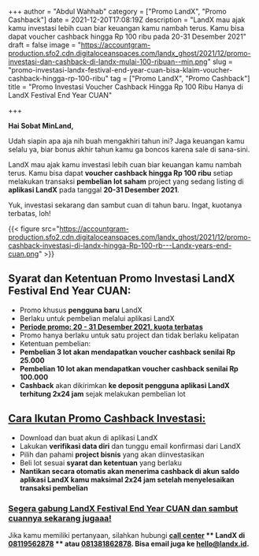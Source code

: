 +++
author = "Abdul Wahhab"
category = ["Promo LandX", "Promo Cashback"]
date = 2021-12-20T17:08:19Z
description = "LandX mau ajak kamu investasi lebih cuan biar keuangan kamu nambah terus. Kamu bisa dapat voucher cashback hingga Rp 100 ribu pada 20-31 Desember 2021"
draft = false
image = "https://accountgram-production.sfo2.cdn.digitaloceanspaces.com/landx_ghost/2021/12/promo-investasi-dan-cashback-di-landx-mulai-100-ribuan--min.png"
slug = "promo-investasi-landx-festival-end-year-cuan-bisa-klaim-voucher-cashback-hingga-rp-100-ribu"
tag = ["Promo LandX", "Promo Cashback"]
title = "Promo Investasi Voucher Cashback Hingga Rp 100 Ribu Hanya di LandX Festival End Year CUAN"

+++


**Hai Sobat MinLand,**

Udah siapin apa aja nih buah mengakhiri tahun ini? Jaga keuangan kamu selalu ya, biar bonus akhir tahun kamu ga boncos karena sale di sana-sini.

LandX mau ajak kamu investasi lebih cuan biar keuangan kamu nambah terus. Kamu bisa dapat **voucher cashback hingga Rp 100 ribu** setiap melakukan transaksi **pembelian lot saham** project yang sedang listing di **aplikasi LandX** pada tanggal **20-31 Desember 2021**.

Yuk, investasi sekarang dan sambut cuan di tahun baru. Ingat, kuotanya terbatas, loh!

{{< figure src="https://accountgram-production.sfo2.cdn.digitaloceanspaces.com/landx_ghost/2021/12/promo-cashback-investasi-di-landx-hingga-Rp-100-rb---Landx-years-end-cuan.png" >}}

## Syarat dan Ketentuan Promo Investasi LandX Festival End Year CUAN:

* Promo khusus **pengguna baru** LandX
* Berlaku untuk pembelian melalui aplikasi LandX
* **[Periode promo: 20 - 31 Desember 2021, kuota terbatas](https://landx.id/landx-cuan/)**
* Promo hanya berlaku untuk satu project dan tidak berlaku kelipatan
* Ketentuan pembelian:
* ******Pembelian 3 lot akan mendapatkan voucher cashback senilai Rp 25.000******
* ******Pembelian 10 lot akan mendapatkan voucher cashback senilai Rp 100.000******
* **Cashback** akan dikirimkan **ke deposit pengguna aplikasi LandX terhitung 2x24 jam** sejak melakukan pembelian lot

## [Cara Ikutan Promo Cashback Investasi:](https://landx.id/landx-cuan/)

* Download dan buat akun di aplikasi LandX
* Lakukan **verifikasi data diri** dan tunggu email konfirmasi dari LandX
* Pilih dan pahami **project bisnis** yang akan diinvestasikan
* Beli lot sesuai **syarat dan ketentuan** yang berlaku
* ******Nantikan secara otomatis akan menerima cashback di akun saldo aplikasi LandX kamu maksimal 2x24 jam setelah menyelesaikan transaksi pembelian******

### [Segera gabung LandX Festival End Year CUAN dan sambut cuannya sekarang jugaaa!](https://landx.id/landx-cuan/)

Jika kamu memiliki pertanyaan, silahkan hubungi  **[call center](https://linktr.ee/landx) ** LandX di  **[08119562878](https://linktr.ee/landx) ** atau **[081381862878](https://linktr.ee/landx)**. Bisa email juga ke [**hello@landx.id**](mailto:hello@landx.id)**.**

